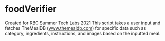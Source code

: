 # foodVerifier


Created for RBC Summer Tech Labs 2021 
This script takes a user input and fetches TheMealDB (www.themealdb.com) for specific data such as category, ingredients, instructions, and images based on the inputted meal.
